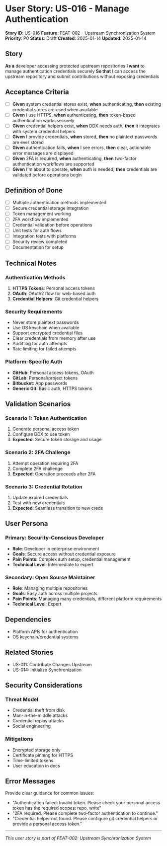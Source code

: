 # User Story: US-016 - Manage Authentication

**Story ID**: US-016
**Feature**: FEAT-002 - Upstream Synchronization System
**Priority**: P0
**Status**: Draft
**Created**: 2025-01-14
**Updated**: 2025-01-14

## Story

**As a** developer accessing protected upstream repositories
**I want** to manage authentication credentials securely
**So that** I can access the upstream repository and submit contributions without exposing credentials

## Acceptance Criteria

- [ ] **Given** system credential stores exist, **when** authenticating, **then** existing credential stores are used when available
- [ ] **Given** I use HTTPS, **when** authenticating, **then** token-based authentication works securely
- [ ] **Given** credential helpers exist, **when** DDX needs auth, **then** it integrates with system credential helpers
- [ ] **Given** I provide credentials, **when** stored, **then** no plaintext passwords are ever stored
- [ ] **Given** authentication fails, **when** I see errors, **then** clear, actionable error messages are displayed
- [ ] **Given** 2FA is required, **when** authenticating, **then** two-factor authentication workflows are supported
- [ ] **Given** I'm about to operate, **when** auth is needed, **then** credentials are validated before operations begin

## Definition of Done

- [ ] Multiple authentication methods implemented
- [ ] Secure credential storage integration
- [ ] Token management working
- [ ] 2FA workflow implemented
- [ ] Credential validation before operations
- [ ] Unit tests for auth flows
- [ ] Integration tests with platforms
- [ ] Security review completed
- [ ] Documentation for setup

## Technical Notes

### Authentication Methods
1. **HTTPS Tokens**: Personal access tokens
2. **OAuth**: OAuth2 flow for web-based auth
3. **Credential Helpers**: Git credential helpers

### Security Requirements
- Never store plaintext passwords
- Use OS keychain when available
- Support encrypted credential files
- Clear credentials from memory after use
- Audit log for auth attempts
- Rate limiting for failed attempts

### Platform-Specific Auth
- **GitHub**: Personal access tokens, OAuth
- **GitLab**: Personal/project tokens
- **Bitbucket**: App passwords
- **Generic Git**: Basic auth, HTTPS tokens

## Validation Scenarios

### Scenario 1: Token Authentication
1. Generate personal access token
2. Configure DDX to use token
3. **Expected**: Secure token storage and usage

### Scenario 2: 2FA Challenge
1. Attempt operation requiring 2FA
2. Complete 2FA challenge
3. **Expected**: Operation proceeds after 2FA

### Scenario 3: Credential Rotation
1. Update expired credentials
2. Test with new credentials
3. **Expected**: Seamless transition to new creds

## User Persona

### Primary: Security-Conscious Developer
- **Role**: Developer in enterprise environment
- **Goals**: Secure access without credential exposure
- **Pain Points**: Complex auth setup, credential management
- **Technical Level**: Intermediate to expert

### Secondary: Open Source Maintainer
- **Role**: Managing multiple repositories
- **Goals**: Easy auth across multiple projects
- **Pain Points**: Managing many credentials, different platform requirements
- **Technical Level**: Expert

## Dependencies

- Platform APIs for authentication
- OS keychain/credential systems

## Related Stories

- US-011: Contribute Changes Upstream
- US-014: Initialize Synchronization

## Security Considerations

### Threat Model
- Credential theft from disk
- Man-in-the-middle attacks
- Credential replay attacks
- Social engineering

### Mitigations
- Encrypted storage only
- Certificate pinning for HTTPS
- Time-limited tokens
- User education in docs

## Error Messages

Provide clear guidance for common issues:
- "Authentication failed: Invalid token. Please check your personal access token has the required scopes: repo, write"
- "2FA required. Please complete two-factor authentication to continue."
- "Credential helper not found. Please configure git credential helpers or provide a personal access token."

---
*This user story is part of FEAT-002: Upstream Synchronization System*